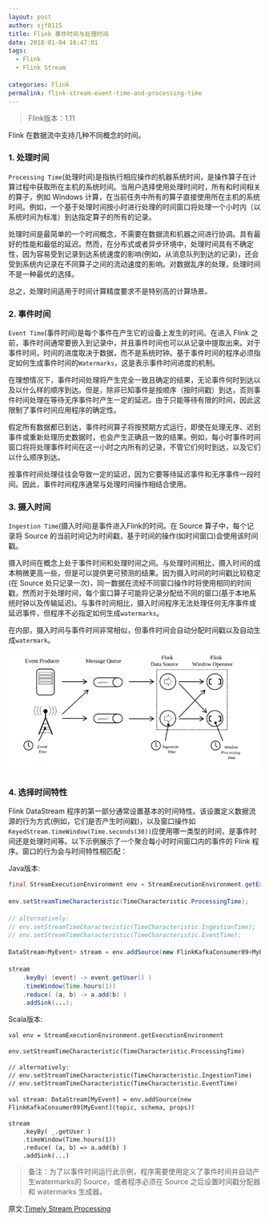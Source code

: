 ```yaml
---
layout: post
author: sjf0115
title: Flink 事件时间与处理时间
date: 2018-01-04 16:47:01
tags:
  - Flink
  - Flink Stream

categories: Flink
permalink: flink-stream-event-time-and-processing-time
---
```


> Flink版本：1.11

Flink 在数据流中支持几种不同概念的时间。

### 1. 处理时间

`Processing Time`(处理时间)是指执行相应操作的机器系统时间，是操作算子在计算过程中获取所在主机的系统时间。当用户选择使用处理时间时，所有和时间相关的算子，例如 Windows 计算，在当前任务中所有的算子直接使用所在主机的系统时间。例如，一个基于处理时间按小时进行处理的时间窗口将处理一个小时内（以系统时间为标准）到达指定算子的所有的记录。

处理时间是最简单的一个时间概念，不需要在数据流和机器之间进行协调。具有最好的性能和最低的延迟。然而，在分布式或者异步环境中，处理时间具有不确定性，因为容易受到记录到达系统速度的影响(例如，从消息队列到达的记录)，还会受到系统内记录在不同算子之间的流动速度的影响。对数据乱序的处理，处理时间不是一种最优的选择。

总之，处理时间适用于时间计算精度要求不是特别高的计算场景。

### 2. 事件时间

`Event Time`(事件时间)是每个事件在产生它的设备上发生的时间。在进入 Flink 之前，事件时间通常要嵌入到记录中，并且事件时间也可以从记录中提取出来。对于事件时间，时间的进度取决于数据，而不是系统时钟。基于事件时间的程序必须指定如何生成事件时间的`Watermarks`，这是表示事件时间进度的机制。

在理想情况下，事件时间处理将产生完全一致且确定的结果，无论事件何时到达以及以什么样的顺序到达。但是，除非已知事件是按顺序（按时间戳）到达，否则事件时间处理在等待无序事件时产生一定的延迟。由于只能等待有限的时间，因此这限制了事件时间应用程序的确定性。

假定所有数据都已到达，事件时间算子将按预期方式运行，即使在处理无序、迟到事件或重新处理历史数据时，也会产生正确且一致的结果。例如，每小时事件时间窗口将将处理事件时间在这一小时之内所有的记录，不管它们何时到达，以及它们以什么顺序到达。

按事件时间处理往往会导致一定的延迟，因为它要等待延迟事件和无序事件一段时间。因此，事件时间程序通常与处理时间操作相结合使用。

### 3. 摄入时间

`Ingestion Time`(摄入时间)是事件进入Flink的时间。在 Source 算子中，每个记录将 Source 的当前时间记为时间戳，基于时间的操作(如时间窗口)会使用该时间戳。

摄入时间在概念上处于事件时间和处理时间之间。与处理时间相比，摄入时间的成本稍微更高一些，但是可以提供更可预测的结果。因为摄入时间的时间戳比较稳定(在 Source 处只记录一次)，同一数据在流经不同窗口操作时将使用相同的时间戳，然而对于处理时间，每个窗口算子可能将记录分配给不同的窗口(基于本地系统时钟以及传输延迟)。与事件时间相比，摄入时间程序无法处理任何无序事件或延迟事件，但程序不必指定如何生成`watermarks`。

在内部，摄入时间与事件时间非常相似，但事件时间会自动分配时间戳以及自动生成`watermark`。

![](https://github.com/sjf0115/ImageBucket/blob/main/Flink/flink-stream-event-time-and-processing-time.png?raw=true)

### 4. 选择时间特性

Flink DataStream 程序的第一部分通常设置基本的时间特性。该设置定义数据流源的行为方式(例如，它们是否产生时间戳)，以及窗口操作如`KeyedStream.timeWindow(Time.seconds(30))`应使用哪一类型的时间，是事件时间还是处理时间等。以下示例展示了一个聚合每小时时间窗口内的事件的 Flink 程序。窗口的行为会与时间特性相匹配：

Java版本:
```java
final StreamExecutionEnvironment env = StreamExecutionEnvironment.getExecutionEnvironment();

env.setStreamTimeCharacteristic(TimeCharacteristic.ProcessingTime);

// alternatively:
// env.setStreamTimeCharacteristic(TimeCharacteristic.IngestionTime);
// env.setStreamTimeCharacteristic(TimeCharacteristic.EventTime);

DataStream<MyEvent> stream = env.addSource(new FlinkKafkaConsumer09<MyEvent>(topic, schema, props));

stream
    .keyBy( (event) -> event.getUser() )
    .timeWindow(Time.hours(1))
    .reduce( (a, b) -> a.add(b) )
    .addSink(...);
```
Scala版本:
```
val env = StreamExecutionEnvironment.getExecutionEnvironment

env.setStreamTimeCharacteristic(TimeCharacteristic.ProcessingTime)

// alternatively:
// env.setStreamTimeCharacteristic(TimeCharacteristic.IngestionTime)
// env.setStreamTimeCharacteristic(TimeCharacteristic.EventTime)

val stream: DataStream[MyEvent] = env.addSource(new FlinkKafkaConsumer09[MyEvent](topic, schema, props))

stream
    .keyBy( _.getUser )
    .timeWindow(Time.hours(1))
    .reduce( (a, b) => a.add(b) )
    .addSink(...)
```

> 备注：为了以事件时间运行此示例，程序需要使用定义了事件时间并自动产生watermarks的 Source，或者程序必须在 Source 之后设置时间戳分配器和 watermarks 生成器。

原文:[Timely Stream Processing](https://ci.apache.org/projects/flink/flink-docs-release-1.11/concepts/timely-stream-processing.html)
